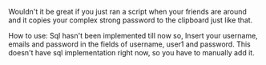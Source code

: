 Wouldn't it be great if you just ran a script when your friends are around and it copies your complex strong password to the clipboard just like that.

How to use:
Sql hasn't been implemented till now so,
Insert your username, emails and password in the fields of username, user1 and password.
This doesn't have sql implementation right now, so you have to manually add it.
